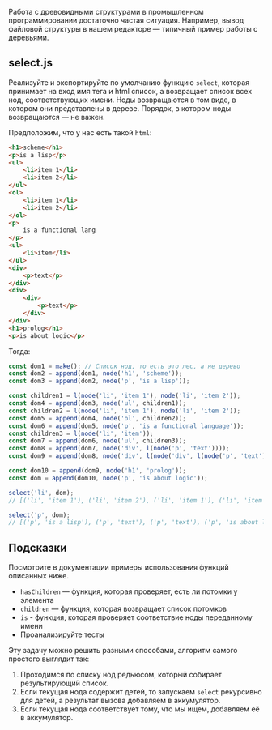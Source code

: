 Работа с древовидными структурами в промышленном программировании достаточно частая ситуация. Например, вывод файловой структуры в нашем редакторе — типичный пример работы с деревьями.

## select.js

Реализуйте и экспортируйте по умолчанию функцию `select`, которая принимает на вход имя тега и html список, а возвращает список всех нод, соответствующих имени. Ноды возвращаются в том виде, в котором они представлены в дереве. Порядок, в котором ноды возвращаются — не важен.

Предположим, что у нас есть такой `html`:

```html
<h1>scheme</h1>
<p>is a lisp</p>
<ul>
    <li>item 1</li>
    <li>item 2</li>
</ul>
<ol>
    <li>item 1</li>
    <li>item 2</li>
</ol>
<p>
    is a functional lang
</p>
<ul>
    <li>item</li>
</ul>
<div>
    <p>text</p>
</div>
<div>
    <div>
        <p>text</p>
    </div>
</div>
<h1>prolog</h1>
<p>is about logic</p>
```

Тогда:

```js
const dom1 = make(); // Список нод, то есть это лес, а не дерево
const dom2 = append(dom1, node('h1', 'scheme'));
const dom3 = append(dom2, node('p', 'is a lisp'));

const children1 = l(node('li', 'item 1'), node('li', 'item 2'));
const dom4 = append(dom3, node('ul', children1));
const children2 = l(node('li', 'item 1'), node('li', 'item 2'));
const dom5 = append(dom4, node('ol', children2));
const dom6 = append(dom5, node('p', 'is a functional language'));
const children3 = l(node('li', 'item'));
const dom7 = append(dom6, node('ul', children3));
const dom8 = append(dom7, node('div', l(node('p', 'text'))));
const dom9 = append(dom8, node('div', l(node('div', l(node('p', 'text'))))));

const dom10 = append(dom9, node('h1', 'prolog'));
const dom = append(dom10, node('p', 'is about logic'));

select('li', dom);
// [('li', 'item 1'), ('li', 'item 2'), ('li', 'item 1'), ('li', 'item 2'), ('li', 'item')]

select('p', dom);
// [('p', 'is a lisp'), ('p', 'text'), ('p', 'text'), ('p', 'is about logic'), ('p', 'is a functional language')]
```

## Подсказки

Посмотрите в документации примеры использования функций описанных ниже.

* `hasChildren` — функция, которая проверяет, есть ли потомки у элемента
* `children` — функция, которая возвращает список потомков
* `is` - функция, которая проверяет соответствие ноды переданному имени
* Проанализируйте тесты

Эту задачу можно решить разными способами, алгоритм самого простого выглядит так:

1. Проходимся по списку нод редьюсом, который собирает результирующий список.
2. Если текущая нода содержит детей, то запускаем `select` рекурсивно для детей, а результат вызова добавляем в аккумулятор.
3. Если текущая нода соответствует тому, что мы ищем, добавляем её в аккумулятор.
